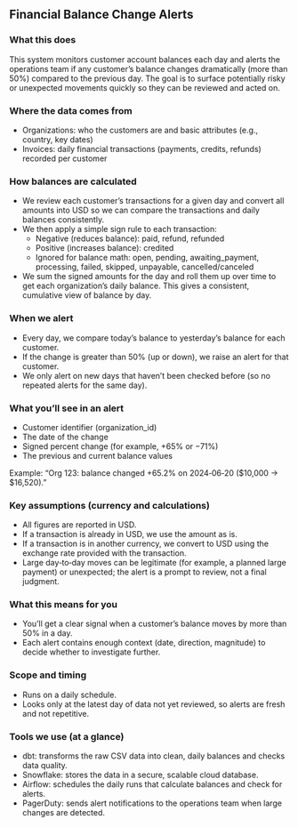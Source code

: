 ## Financial Balance Change Alerts

### What this does
This system monitors customer account balances each day and alerts the operations team if any customer’s balance changes dramatically (more than 50%) compared to the previous day. The goal is to surface potentially risky or unexpected movements quickly so they can be reviewed and acted on.

### Where the data comes from
- Organizations: who the customers are and basic attributes (e.g., country, key dates)
- Invoices: daily financial transactions (payments, credits, refunds) recorded per customer

### How balances are calculated
- We review each customer’s transactions for a given day and convert all amounts into USD so we can compare the transactions and daily balances consistently.
- We then apply a simple sign rule to each transaction:
  - Negative (reduces balance): paid, refund, refunded
  - Positive (increases balance): credited
  - Ignored for balance math: open, pending, awaiting_payment, processing, failed, skipped, unpayable, cancelled/canceled
- We sum the signed amounts for the day and roll them up over time to get each organization’s daily balance. This gives a consistent, cumulative view of balance by day.

### When we alert
- Every day, we compare today’s balance to yesterday’s balance for each customer.
- If the change is greater than 50% (up or down), we raise an alert for that customer.
- We only alert on new days that haven’t been checked before (so no repeated alerts for the same day).

### What you’ll see in an alert
- Customer identifier (organization_id)
- The date of the change
- Signed percent change (for example, +65% or −71%)
- The previous and current balance values

Example: “Org 123: balance changed +65.2% on 2024‑06‑20 ($10,000 → $16,520).”

### Key assumptions (currency and calculations)
- All figures are reported in USD.
- If a transaction is already in USD, we use the amount as is.
- If a transaction is in another currency, we convert to USD using the exchange rate provided with the transaction.
- Large day‑to‑day moves can be legitimate (for example, a planned large payment) or unexpected; the alert is a prompt to review, not a final judgment.

### What this means for you
- You’ll get a clear signal when a customer’s balance moves by more than 50% in a day.
- Each alert contains enough context (date, direction, magnitude) to decide whether to investigate further.

### Scope and timing
- Runs on a daily schedule.
- Looks only at the latest day of data not yet reviewed, so alerts are fresh and not repetitive.

### Tools we use (at a glance)
- dbt: transforms the raw CSV data into clean, daily balances and checks data quality.
- Snowflake: stores the data in a secure, scalable cloud database.
- Airflow: schedules the daily runs that calculate balances and check for alerts.
- PagerDuty: sends alert notifications to the operations team when large changes are detected.
